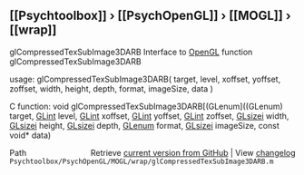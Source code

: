 ## [[Psychtoolbox]] &#8250; [[PsychOpenGL]] &#8250; [[MOGL]] &#8250; [[wrap]]

glCompressedTexSubImage3DARB  Interface to [OpenGL](OpenGL) function glCompressedTexSubImage3DARB  
  
usage:  glCompressedTexSubImage3DARB( target, level, xoffset, yoffset, zoffset, width, height, depth, format, imageSize, data )  
  
C function:  void glCompressedTexSubImage3DARB[(GLenum]((GLenum) target, [GLint](GLint) level, [GLint](GLint) xoffset, [GLint](GLint) yoffset, [GLint](GLint) zoffset, [GLsizei](GLsizei) width, [GLsizei](GLsizei) height, [GLsizei](GLsizei) depth, [GLenum](GLenum) format, [GLsizei](GLsizei) imageSize, const void\* data)  




<div class="code_header" style="text-align:right;">
  <span style="float:left;">Path&nbsp;&nbsp;</span> <span class="counter">Retrieve <a href=
  "https://raw.github.com/Psychtoolbox-3/Psychtoolbox-3/beta/Psychtoolbox/PsychOpenGL/MOGL/wrap/glCompressedTexSubImage3DARB.m">current version from GitHub</a> | View <a href=
  "https://github.com/Psychtoolbox-3/Psychtoolbox-3/commits/beta/Psychtoolbox/PsychOpenGL/MOGL/wrap/glCompressedTexSubImage3DARB.m">changelog</a></span>
</div>
<div class="code">
  <code>Psychtoolbox/PsychOpenGL/MOGL/wrap/glCompressedTexSubImage3DARB.m</code>
</div>

